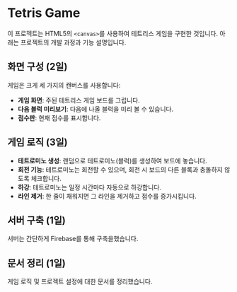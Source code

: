 # Tetris Game

이 프로젝트는 HTML5의 `<canvas>`를 사용하여 테트리스 게임을 구현한 것입니다. 아래는 프로젝트의 개발 과정과 기능 설명입니다.

## 화면 구성 (2일)

게임은 크게 세 가지의 캔버스를 사용합니다:

- **게임 화면**: 주된 테트리스 게임 보드를 그립니다.
- **다음 블럭 미리보기**: 다음에 나올 블럭을 미리 볼 수 있습니다.
- **점수판**: 현재 점수를 표시합니다.

## 게임 로직 (3일)

- **테트로미노 생성**: 랜덤으로 테트로미노(블럭)를 생성하여 보드에 놓습니다.
- **회전 기능**: 테트로미노는 회전할 수 있으며, 회전 시 보드의 다른 블록과 충돌하지 않도록 체크합니다.
- **하강**: 테트로미노는 일정 시간마다 자동으로 하강합니다.
- **라인 제거**: 한 줄이 채워지면 그 라인을 제거하고 점수를 증가시킵니다.

## 서버 구축 (1일)

서버는 간단하게 Firebase를 통해 구축을했습니다.

## 문서 정리 (1일)

게임 로직 및 프로젝트 설정에 대한 문서를 정리했습니다.
